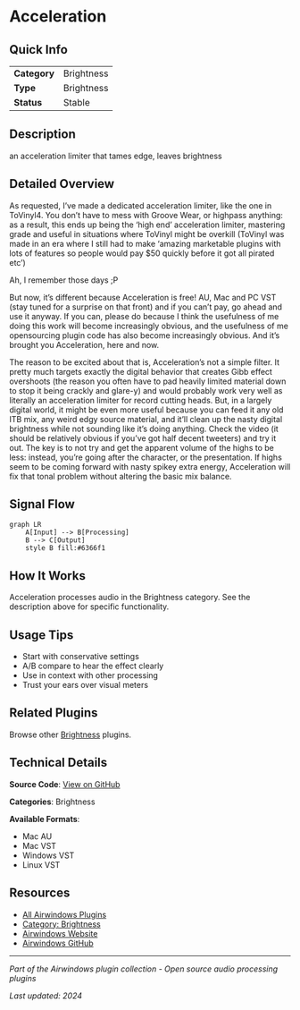 # Acceleration



## Quick Info

| | |
|---|---|
| **Category** | Brightness |
| **Type** | Brightness |
| **Status** | Stable |

## Description

an acceleration limiter that tames edge, leaves brightness

## Detailed Overview

As requested, I’ve made a dedicated acceleration limiter, like the one in ToVinyl4. You don’t have to mess with Groove Wear, or highpass anything: as a result, this ends up being the ‘high end’ acceleration limiter, mastering grade and useful in situations where ToVinyl might be overkill (ToVinyl was made in an era where I still had to make ‘amazing marketable plugins with lots of features so people would pay $50 quickly before it got all pirated etc’)

Ah, I remember those days ;P

But now, it’s different because Acceleration is free! AU, Mac and PC VST (stay tuned for a surprise on that front) and if you can’t pay, go ahead and use it anyway. If you can, please do because I think the usefulness of me doing this work will become increasingly obvious, and the usefulness of me opensourcing plugin code has also become increasingly obvious. And it’s brought you Acceleration, here and now.

The reason to be excited about that is, Acceleration’s not a simple filter. It pretty much targets exactly the digital behavior that creates Gibb effect overshoots (the reason you often have to pad heavily limited material down to stop it being crackly and glare-y) and would probably work very well as literally an acceleration limiter for record cutting heads. But, in a largely digital world, it might be even more useful because you can feed it any old ITB mix, any weird edgy source material, and it’ll clean up the nasty digital brightness while not sounding like it’s doing anything. Check the video (it should be relatively obvious if you’ve got half decent tweeters) and try it out. The key is to not try and get the apparent volume of the highs to be less: instead, you’re going after the character, or the presentation. If highs seem to be coming forward with nasty spikey extra energy, Acceleration will fix that tonal problem without altering the basic mix balance.

## Signal Flow

```mermaid
graph LR
    A[Input] --> B[Processing]
    B --> C[Output]
    style B fill:#6366f1
```

## How It Works

Acceleration processes audio in the Brightness category. See the description above for specific functionality.

## Usage Tips

- Start with conservative settings
- A/B compare to hear the effect clearly
- Use in context with other processing
- Trust your ears over visual meters


## Related Plugins

Browse other [Brightness](../categories/brightness.md) plugins.


## Technical Details

**Source Code**: [View on GitHub](https://github.com/airwindows/airwindows/tree/master/plugins/LinuxVST/src/Acceleration)

**Categories**: Brightness

**Available Formats**:
- Mac AU
- Mac VST
- Windows VST
- Linux VST

## Resources

- [All Airwindows Plugins](../../README.md)
- [Category: Brightness](../categories/brightness.md)
- [Airwindows Website](https://www.airwindows.com)
- [Airwindows GitHub](https://github.com/airwindows/airwindows)

---

*Part of the Airwindows plugin collection - Open source audio processing plugins*

*Last updated: 2024*
